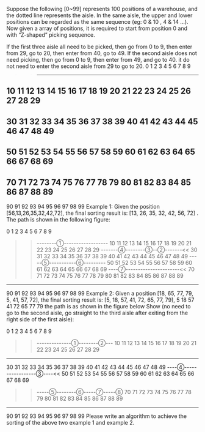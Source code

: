 Suppose the following [0~99] represents 100 positions of a warehouse, and the dotted line represents the aisle. In the same aisle, the upper and lower positions can be regarded as the same sequence (eg: 0 & 10 , 4 & 14 …). Now given a array of positions, it is required to start from position 0 and with “Z-shaped” picking sequence.

If the first three aisle all need to be picked, then go from 0 to 9, then enter from 29, go to 20, then enter from 40, go to 49.
If the second aisle does not need picking, then go from 0 to 9, then enter from 49, and go to 40. it do not need to enter the second aisle from 29 to go to 20.
   0  1  2  3  4  5  6  7  8  9
  >>---------------------------
  10 11 12 13 14 15 16 17 18 19
  20 21 22 23 24 25 26 27 28 29
  -----------------------------
  30 31 32 33 34 35 36 37 38 39
  40 41 42 43 44 45 46 47 48 49
  -----------------------------
  50 51 52 53 54 55 56 57 58 59
  60 61 62 63 64 65 66 67 68 69
  -----------------------------
  70 71 72 73 74 75 76 77 78 79
  80 81 82 83 84 85 86 87 88 89
  -----------------------------
  90 91 92 93 94 95 96 97 98 99
Example 1: Given the position [56,13,26,35,32,42,72], the final sorting result is: [13, 26, 35, 32, 42, 56, 72] . The path is shown in the following figure:

   0  1  2  3  4  5  6  7  8  9
  >>--------①------------------
  10 11 12 13 14 15 16 17 18 19
  20 21 22 23 24 25 26 27 28 29
  -------④--------③--②-------<<
  30 31 32 33 34 35 36 37 38 39
  40 41 42 43 44 45 46 47 48 49
  >>-----⑤-----------⑥---------
  50 51 52 53 54 55 56 57 58 59
  60 61 62 63 64 65 66 67 68 69
  ----⑦----------------------<<
  70 71 72 73 74 75 76 77 78 79
  80 81 82 83 84 85 86 87 88 89
  -----------------------------
  90 91 92 93 94 95 96 97 98 99
Example 2: Given a position [18, 65, 77, 79, 5, 41, 57, 72], the final sorting result is:
 [5, 18, 57, 41, 72, 65, 77, 79],
 5 18 57 41 72 65 77 79
  the path is as shown in the figure below Show (no need to go to the second aisle, go straight to the third aisle after exiting from the right side of the first aisle):

   0  1  2  3  4  5  6  7  8  9
  >>--------------①--------②---
  10 11 12 13 14 15 16 17 18 19
  20 21 22 23 24 25 26 27 28 29
  -----------------------------
  30 31 32 33 34 35 36 37 38 39
  40 41 42 43 44 45 46 47 48 49
  ----④-----------------③----<<
  50 51 52 53 54 55 56 57 58 59
  60 61 62 63 64 65 66 67 68 69
  >>-----⑤--------⑥-----⑦-----⑧
  70 71 72 73 74 75 76 77 78 79
  80 81 82 83 84 85 86 87 88 89
  -----------------------------
  90 91 92 93 94 95 96 97 98 99
Please write an algorithm to achieve the sorting of the above two example 1 and example 2.